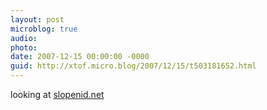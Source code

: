 ```yaml
---
layout: post
microblog: true
audio: 
photo: 
date: 2007-12-15 00:00:00 -0000
guid: http://xtof.micro.blog/2007/12/15/t503181652.html
---
```

looking at [slopenid.net](http://slopenid.net/)
